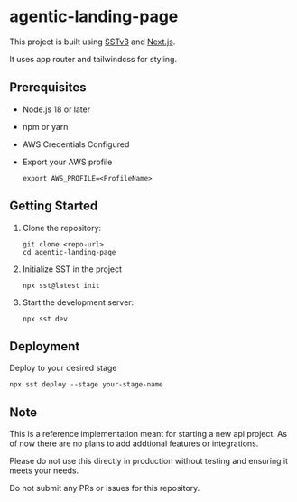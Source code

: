 # agentic-landing-page

This project is built using [SSTv3](https://sst.dev/) and [Next.js](https://nextjs.org/).

It uses app router and tailwindcss for styling. 

## Prerequisites

- Node.js 18 or later
- npm or yarn
- AWS Credentials Configured
- Export your AWS profile 

    ```
    export AWS_PROFILE=<ProfileName>
    ```

## Getting Started

1. Clone the repository:
   ```
   git clone <repo-url>
   cd agentic-landing-page
   ```

2. Initialize SST in the project
   ```
   npx sst@latest init
   ```

3. Start the development server:
   ```
   npx sst dev
   ```

## Deployment

Deploy to your desired stage

```
npx sst deploy --stage your-stage-name
```

## Note
This is a reference implementation meant for starting a new api project. As of now there are no plans to add addtional features or integrations.

Please do not use this directly in production without testing and ensuring it meets your needs. 

Do not submit any PRs or issues for this repository. 
    
